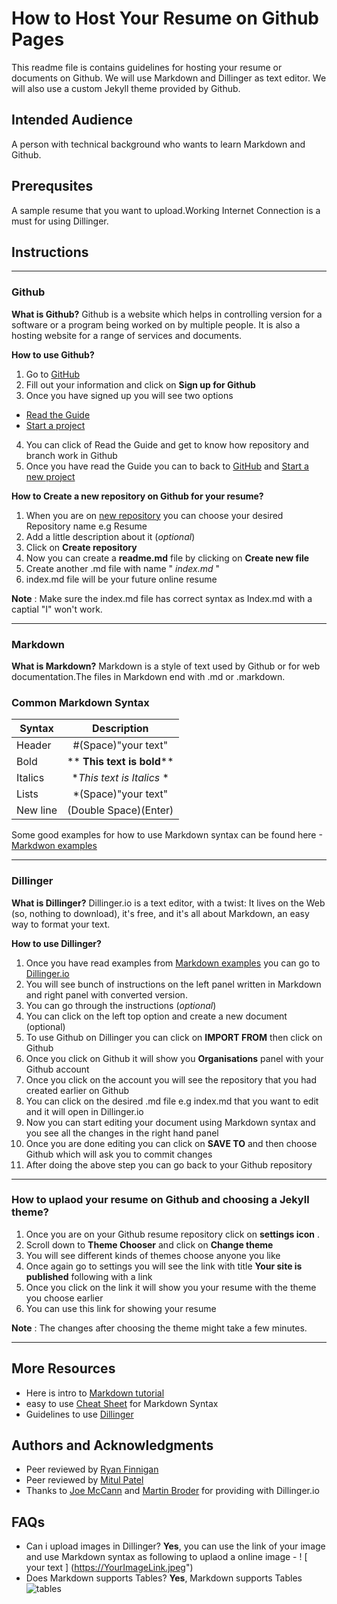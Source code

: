 # How to Host Your Resume on Github Pages 
This readme file is contains guidelines for hosting your resume or documents on Github. We will use Markdown and Dillinger as text editor. We will also use a custom Jekyll theme provided by Github.
## Intended Audience
A person with technical background who wants to learn Markdown and Github.
## Prerequsites
A sample resume that you want to upload.Working Internet Connection is a must for using Dillinger. 
## Instructions
___
### Github
__What is Github?__
Github is a website which helps in controlling version for a software or a program being worked on by multiple people. It is also a hosting website for a range of services and documents.

__How to use Github?__
1. Go to [GitHub](http://github.com)
2. Fill out your information and click on __Sign up for Github__
3. Once you have signed up  you will see two options 
- [Read the Guide](https://guides.github.com/activities/hello-world/)
- [Start a project](https://github.com/new)
4. You can click of Read the Guide and get to know how repository and branch work in Github
5. Once you have read the Guide you can to back to  [GitHub](http://github.com) and  [Start a new project](https://github.com/new)

__How to Create a new repository on Github for your resume?__

1. When you are on [new repository](https://github.com/new) you can choose your desired Repository name e.g Resume
2. Add a little description about it (*optional*)
3. Click on __Create repository__ 
4. Now you can create a __readme.md__ file by clicking on __Create new file__
5. Create another .md file with name " _index.md_ "
6. index.md file will be your future online resume

__Note__ : Make sure the index.md file has correct syntax as Index.md with a captial "I" won't work.
___
### Markdown 
__What is Markdown?__
Markdown is a style of text used by Github or for web documentation.The files in Markdown end with .md or .markdown.

### Common Markdown Syntax
|  Syntax  |     Description     | 
|----------|:-------------:|
|  Header|  #(Space)"your text" |
|Bold|** **This text is bold****|
|   Italics      |   **This text is Italics* *      |
| Lists |   *(Space)"your text"   |  
| New line | (Double Space)(Enter)|    

Some good examples for how to use Markdown syntax can be found here -[Markdwon examples](https://guides.github.com/features/mastering-markdown/)
___

### Dillinger
__What is Dillinger?__
Dillinger.io is a text editor, with a twist: It lives on the Web (so, nothing to download), it's free, and it's all about Markdown, an easy way to format your text.

__How to use Dillinger?__
1. Once you have read examples from [Markdown examples](https://guides.github.com/features/mastering-markdown/) you can go to [Dillinger.io](https://dillinger.io/) 
2. You will see bunch of instructions on the left panel written in Markdown and right panel with converted version.
3. You can go through the instructions (*optional*)
4. You can click on the left top option and create a new document (optional) 
5. To use Github on Dillinger you can click on **IMPORT FROM** then click on Github
6. Once you click on Github it will show you **Organisations** panel with your Github account
7. Once you click on the account you will see the repository that you had created earlier on Github 
8. You can click on the desired .md file e.g index.md that you want to edit and it will open in Dillinger.io
9. Now you can start editing your document using Markdown syntax and you see all the changes in the right hand panel
10. Once you are done editing you can click on **SAVE TO** and then choose Github which will ask you to commit changes 
11. After doing the above step you can go back to your Github repository
___

### How to uplaod your resume on Github and choosing a Jekyll theme?
1. Once you are on your Github resume repository click on __settings icon__ .
2. Scroll down to __Theme Chooser__ and click on __Change theme__
3. You will see different kinds of themes choose anyone you like 
4. Once again go to settings you will see the link with title **Your site is published** following with a link
5. Once you click on the link it will show you your resume with the theme you choose earlier
6. You can use this link for showing your resume

__Note__ : The changes after choosing the theme might take a few minutes.
___

## More Resources

* Here is intro to [Markdown tutorial](https://guides.github.com/features/mastering-markdown/)
* easy to use [Cheat Sheet](https://github.com/adam-p/markdown-here/wiki/Markdown-Cheatsheet) for Markdown Syntax
* Guidelines to use [Dillinger](https://www.markdownguide.org/tools/dillinger/)

## Authors and Acknowledgments
* Peer reviewed by [Ryan Finnigan](finnigar@myumanitoba.ca)
* Peer reviewed by [Mitul Patel](patelm5@myumanitoba.ca)
* Thanks to [Joe McCann](https://twitter.com/joemccann) and [Martin Broder](https://twitter.com/mrtnbroder) for providing with Dillinger.io

## FAQs
* Can i upload images in Dillinger?  __Yes__, you can use the link of your image and use Markdown syntax as following to uplaod a online image -
! [ your text ] (https://YourImageLink.jpeg")
* Does Markdown supports Tables? __Yes__, Markdown supports Tables ![tables](https://i.ibb.co/Wgm3LK5/tables.jpg")
